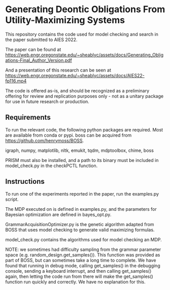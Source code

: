 # Generating Deontic Obligations From Utility-Maximizing Systems
This repository contains the code used for model checking and search in the paper submitted to AIES 2022.

The paper can be found at https://web.engr.oregonstate.edu/~sheablyc/assets/docs/Generating_Obligations-Final_Author_Version.pdf

And a presentation of this research can be seen at https://web.engr.oregonstate.edu/~sheablyc/assets/docs/AIES22-fp116.mp4

The code is offered as-is, and should be recognized as a preliminary offering for review and replication purposes only - not as a unitary package for use in future research or production.

## Requirements
To run the relevant code, the following python packages are required.
Most are available from conda or pypi.
boss can be acquired from https://github.com/henrymoss/BOSS.

igraph,
numpy,
matplotlib,
nltk,
emukit,
tqdm,
mdptoolbox,
chime,
boss

PRISM must also be installed, and a path to its binary must be included in model_check.py in the checkPCTL function.

## Instructions
To run one of the experiments reported in the paper, run the examples.py script.

The MDP executed on is defined in examples.py, and the parameters for Bayesian optimization are defined in bayes_opt.py.

GrammarAcquisitionOptimizer.py is the genetic algorithm adapted from BOSS that uses model checking to generate valid maximizing formulas.

model_check.py contains the algorithms used for model checking an MDP.

NOTE: we sometimes had difficulty sampling from the grammar parameter space (e.g. random\_design.get\_samples()). This function was provided as part of BOSS, but can sometimes take a long time to complete. We have found that running in debug mode, calling get\_samples() in the debugging console, sending a keyboard interrupt, and then calling get\_samples() again, then letting the code run from there will make the get\_samples() function run quickly and correctly. We have no explanation for this.

